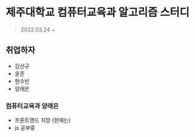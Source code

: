 # 제주대학교 컴퓨터교육과 알고리즘 스터디

> 2022.03.24 ~

## 취업하자

- 김선규
- 윤준
- 현수빈
- 양래은

### 컴퓨터교육과 양래은

+ 프론트엔드 지망 (현재는)
+ js 공부중
